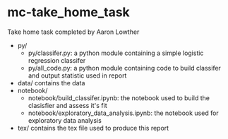 # mc-take_home_task
Take home task completed by Aaron Lowther

- py/   
  - py/classifer.py: a python module containing a simple logistic regression classifer
  - py/all_code.py: a python module containing code to build classifer and output statistic used in report
- data/ contains the data
- notebook/
  - notebook/build_classifer.ipynb: the notebook used to build the clasisfier and assess it's fit
  - notebook/exploratory_data_analysis.ipynb: the notebook used for exploratory data analysis
- tex/ contains the tex file used to produce this report
